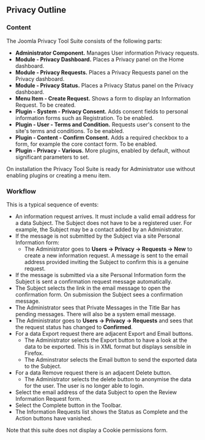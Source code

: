 <!-- Filename: Help4.x:Components_Privacy_Outline / Display title: Components Privacy Outline -->

## Privacy Outline

### Content

The Joomla Privacy Tool Suite consists of the following parts:

- **Administrator Component.** Manages User information Privacy
  requests.
- **Module - Privacy Dashboard.** Places a Privacy panel on the Home
  dashboard.
- **Module - Privacy Requests.** Places a Privacy Requests panel on the
  Privacy dashboard.
- **Module - Privacy Status.** Places a Privacy Status panel on the
  Privacy dashboard.
- **Menu Item - Create Request.** Shows a form to display an Information
  Request. To be created.
- **Plugin - System - Privacy Consent.** Adds consent fields to personal
  information forms such as Registration. To be enabled.
- **Plugin - User - Terms and Condition.** Requests user's consent to
  the site's terms and conditions. To be enabled.
- **Plugin - Content - Confirm Consent.** Adds a required checkbox to a
  form, for example the core contact form. To be enabled.
- **Plugin - Privacy - Various.** More plugins, enabled by default,
  without significant parameters to set.

On installation the Privacy Tool Suite is ready for Administrator use
without enabling plugins or creating a menu item.

### Workflow

This is a typical sequence of events:

- An information request arrives. It must include a valid email address
  for a data Subject. The Subject does not have to be a registered user.
  For example, the Subject may be a contact added by an Administrator.
- If the message is not submitted by the Subject via a site Personal
  Information form:
  - The Administrator goes to
    **Users → Privacy → Requests → New** to create a new
    information request. A message is sent to the email address provided
    inviting the Subject to confirm this is a genuine request.
- If the message is submitted via a site Personal Information form the
  Subject is sent a confirmation request message automatically.
- The Subject selects the link in the email message to open the
  confirmation form. On submission the Subject sees a confirmation
  message.
- The Administrator sees that Private Messages in the Title Bar has
  pending messages. There will also be a system email message.
- The Administrator goes to **Users → Privacy → Requests** and
  sees that the request status has changed to **Confirmed**.
- For a data Export request there are adjacent Export and Email buttons.
  - The Administrator selects the Export button to have a look at the
    data to be exported. This is in XML format but displays sensible in
    Firefox.
  - The Adminstrator selects the Email button to send the exported data
    to the Subject.
- For a data Remove request there is an adjacent Delete button.
  - The Administrator selects the delete button to anonymise the data
    for the user. The user is no longer able to login.
- Select the email address of the data Subject to open the Review
  Information Request form.
- Select the Complete button in the Toolbar.
- The Information Requests list shows the Status as Complete and the
  Action buttons have vanished.

Note that this suite does not display a Cookie permissions form.
